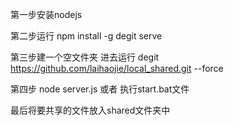 第一步安装nodejs

第二步运行 npm install -g degit serve

第三步建一个空文件夹 进去运行 degit https://github.com/laihaojie/local_shared.git --force

第四步 node server.js 或者 执行start.bat文件

最后将要共享的文件放入shared文件夹中
